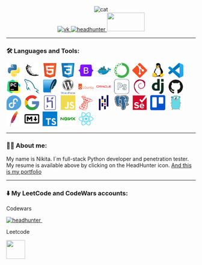 <div id="header" align="center">
    <img src="https://media.giphy.com/media/x0B9FHAksMPlSHRlYE/giphy.gif" alt="cat" width="100">
    <div id="bages">
        <a href="https://vk.com/nechaaaaaika">
            <img src="https://vk.company/career/static/corp_redesign/img/cover%20VK.png" width="100" height="50" alt="vk">
        </a>
        <a href="https://spb.hh.ru/resume/8d2fe699ff0b2c7d070039ed1f476950567931" target="_blank">
            <img src="https://papik.pro/uploads/posts/2022-01/thumbs/1643610837_29-papik-pro-p-hh-logotip-33.png" width="100" height="50" alt="headhunter">
        </a>
        <a href="https://t.me/nkarasyov">
            <img src="https://media.tproger.ru/uploads/2022/12/3165223_paper-plane_send_telegram_icon-cover-2.png" width="100" height="50" alt="">
        </a>
    </div>
</div>

---

### :hammer_and_wrench: Languages and Tools:
<div>
    <img src="https://github.com/devicons/devicon/blob/master/icons/python/python-original.svg" title="python" alt="python" width="40" height="40">&nbsp;
    <img src="https://github.com/devicons/devicon/blob/master/icons/flask/flask-original.svg" title="flask" alt="flask" width="40" height="40">&nbsp;
    <img src="https://github.com/devicons/devicon/blob/master/icons/html5/html5-original.svg" title="html5" alt="html5" width="40" height="40">&nbsp;
    <img src="https://github.com/devicons/devicon/blob/master/icons/css3/css3-original.svg" title="css3" alt="css3" width="40" height="40">&nbsp;
    <img src="https://github.com/devicons/devicon/blob/master/icons/bootstrap/bootstrap-original.svg" title="bootstrap" alt="bootstrap" width="40" height="40">&nbsp;
    <img src="https://github.com/devicons/devicon/blob/master/icons/docker/docker-original.svg" title="docker" alt="docker" width="40" height="40">&nbsp;
    <img src="https://github.com/devicons/devicon/blob/master/icons/anaconda/anaconda-original.svg" title="conda" alt="conda" width="40" height="40">&nbsp;
    <img src="https://github.com/devicons/devicon/blob/master/icons/git/git-original.svg" title="git" alt="git" width="40" height="40">&nbsp;
    <img src="https://github.com/devicons/devicon/blob/master/icons/linux/linux-original.svg" title="linux" alt="linux" width="40" height="40">&nbsp;
    <img src="https://github.com/devicons/devicon/blob/master/icons/vscode/vscode-original.svg" title="vscode" alt="vscode" width="40" height="40">&nbsp;
    <img src="https://github.com/devicons/devicon/blob/master/icons/pycharm/pycharm-original.svg" title="pycharm" alt="pycharm" width="40" height="40">&nbsp;
    <img src="https://github.com/devicons/devicon/blob/master/icons/mysql/mysql-original.svg" title="mysql" alt="mysql" width="40" height="40">&nbsp;
    <img src="https://github.com/devicons/devicon/blob/master/icons/sqlite/sqlite-original.svg" title="sqlite" alt="sqlite" width="40" height="40">&nbsp;
    <img src="https://github.com/devicons/devicon/blob/master/icons/wordpress/wordpress-original.svg" title="wordpress" alt="wordpress" width="40" height="40">&nbsp;
    <img src="https://github.com/devicons/devicon/blob/master/icons/ubuntu/ubuntu-plain-wordmark.svg" title="bubuntu" alt="bubuntu" width="40" height="40">&nbsp;
    <img src="https://github.com/devicons/devicon/blob/master/icons/oracle/oracle-original.svg" title="oracle" alt="oracle" width="40" height="40">&nbsp;
    <img src="https://github.com/devicons/devicon/blob/master/icons/photoshop/photoshop-line.svg" title="photoshop" alt="photoshop" width="40" height="40">&nbsp;
    <img src="https://github.com/devicons/devicon/blob/master/icons/debian/debian-original.svg" title="debian" alt="debian" width="40" height="40">&nbsp;
    <img src="https://github.com/devicons/devicon/blob/master/icons/django/django-plain.svg" title="django" alt="django" width="40" height="40">&nbsp;
    <img src="https://github.com/devicons/devicon/blob/master/icons/github/github-original.svg" title="github" alt="github" width="40" height="40">&nbsp;
    <img src="https://github.com/devicons/devicon/blob/master/icons/fedora/fedora-plain.svg" title="fedora" alt="fedora" width="40" height="40">&nbsp;
    <img src="https://github.com/devicons/devicon/blob/master/icons/google/google-original.svg" title="google" alt="google" width="40" height="40">&nbsp;
    <img src="https://github.com/devicons/devicon/blob/master/icons/heroku/heroku-original.svg" title="heroku" alt="heroku" width="40" height="40">&nbsp;
    <img src="https://github.com/devicons/devicon/blob/master/icons/javascript/javascript-plain.svg" title="javasrcript" alt="javascript" width="40" height="40">&nbsp;
    <img src="https://github.com/devicons/devicon/blob/master/icons/microsoftsqlserver/microsoftsqlserver-plain.svg" title="sqlserver" alt="sqlserver" width="40" height="40">&nbsp;
    <img src="https://github.com/devicons/devicon/blob/master/icons/pandas/pandas-original.svg" title="pandas" alt="pandas" width="40" height="40">&nbsp;
    <img src="https://github.com/devicons/devicon/blob/master/icons/postgresql/postgresql-original.svg" title="postgres" alt="postgres" width="40" height="40">&nbsp;
    <img src="https://github.com/devicons/devicon/blob/master/icons/selenium/selenium-original.svg" title="webdriver" alt="webdriver" width="40" height="40">&nbsp;
    <img src="https://github.com/devicons/devicon/blob/master/icons/trello/trello-plain.svg" title="trello" alt="trello" width="40" height="40">&nbsp;
    <img src="https://github.com/devicons/devicon/blob/master/icons/go/go-original.svg" title="golang" alt="golang" width="40" height="40">&nbsp;
    <img src="https://github.com/devicons/devicon/blob/master/icons/apache/apache-original.svg" title="golang" alt="golang" width="40" height="40">&nbsp;
    <img src="https://github.com/devicons/devicon/blob/master/icons/markdown/markdown-original.svg" title="golang" alt="golang" width="40" height="40">&nbsp;
    <img src="https://github.com/devicons/devicon/blob/master/icons/typescript/typescript-original.svg" title="golang" alt="golang" width="40" height="40">&nbsp;
    <img src="https://github.com/devicons/devicon/blob/master/icons/nginx/nginx-original.svg" title="golang" alt="golang" width="40" height="40">&nbsp;
    <img src="https://github.com/devicons/devicon/blob/master/icons/react/react-original.svg" title="golang" alt="golang" width="40" height="40">&nbsp;
</div>

---

### :man_technologist: About me:

My name is Nikita. I`m full-stack Python developer and penetration tester. My resume is available above by clicking on the HeadHunter icon. <a href="https://nkarasyov.ru">Аnd this is my portfolio</a>

---

### :arrow_down: My LeetCode and CodeWars accounts:

<p>Codewars</p>
<a href="https://www.codewars.com/users/kianurivzzz">
    <img src="https://docs.codewars.com/logo.svg" width="50" height="50" alt="headhunter">
</a>
     <img src="https://www.codewars.com/users/kianurivzzz/badges/large" alt="">
<p>Leetcode</p>
<a href="https://leetcode.com/kianurivzzz/">
    <img src="https://leetcode.com/static/images/LeetCode_logo_rvs.png" width="50" height="50" alt="">
</a>
   

